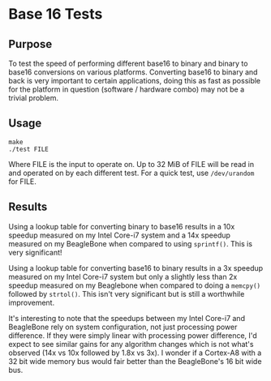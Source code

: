 Base 16 Tests
=============

## Purpose

To test the speed of performing different base16 to binary and binary to base16
conversions on various platforms.  Converting base16 to binary and back is very
important to certain applications, doing this as fast as possible for the
platform in question (software / hardware combo) may not be a trivial problem.

## Usage

```
make
./test FILE
```

Where FILE is the input to operate on.  Up to 32 MiB of FILE will be read in and
operated on by each different test.  For a quick test, use `/dev/urandom` for
FILE.

## Results

Using a lookup table for converting binary to base16 results in a 10x speedup
measured on my Intel Core-i7 system and a 14x speedup measured on my BeagleBone
when compared to using `sprintf()`.  This is very significant!

Using a lookup table for converting base16 to binary results in a 3x speedup
measured on my Intel Core-i7 system but only a slightly less than 2x speedup
measured on my Beaglebone when compared to doing a `memcpy()` followed by
`strtol()`.  This isn't very significant but is still a worthwhile improvement.

It's interesting to note that the speedups between my Intel Core-i7 and
BeagleBone rely on system configuration, not just processing power difference.
If they were simply linear with processing power difference, I'd expect to see
similar gains for any algorithm changes which is not what's observed (14x vs 10x
followed by 1.8x vs 3x).  I wonder if a Cortex-A8 with a 32 bit wide memory bus
would fair better than the BeagleBone's 16 bit wide bus.
